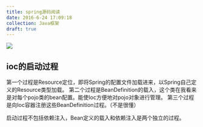 ```yaml
---
title: spring源码阅读
date: 2016-6-24 17:09:18
collection: Java框架
draft: true
---
```




![](http://7xt3lj.com2.z0.glb.clouddn.com/markdownQQ%E6%88%AA%E5%9B%BE20160510165221.png)

## ioc的启动过程
第一个过程是Resource定位，即将Spring的配置文件加载进来，以Spring自己定义的Resource类型加载。
第二个过程是BeanDefinition的载入，这个类在我看来是对每个pojo类的bean配置。能使Ioc方便地对pojo对象进行管理。
第三个过程是向Ioc容器注册这些BeanDefinition过程。（不是很懂）

启动过程不包括依赖注入，Bean定义的载入和依赖注入是两个独立的过程。
